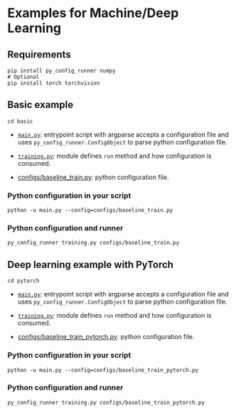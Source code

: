 # Examples for Machine/Deep Learning

## Requirements

```
pip install py_config_runner numpy
# Optional
pip install torch torchvision
```

## Basic example

```
cd basic
```

- [`main.py`](basic/main.py): entrypoint script with argparse accepts a configuration file and 
uses `py_config_runner.ConfigObject` to parse python configuration file.

- [`training.py`](basic/training.py): module defines `run` method and how configuration is consumed.

- [configs/baseline_train.py](basic/configs/baseline_train.py): python configuration file.


### Python configuration in your script

```
python -u main.py --config=configs/baseline_train.py
```

### Python configuration and runner

```
py_config_runner training.py configs/baseline_train.py
```

## Deep learning example with PyTorch

```
cd pytorch
```

- [`main.py`](basic/main.py): entrypoint script with argparse accepts a configuration file and 
uses `py_config_runner.ConfigObject` to parse python configuration file.

- [`training.py`](basic/training.py): module defines `run` method and how configuration is consumed.

- [configs/baseline_train_pytorch.py](basic/configs/baseline_train_pytorch.py): python configuration file.


### Python configuration in your script

```
python -u main.py --config=configs/baseline_train_pytorch.py
```

### Python configuration and runner

```
py_config_runner training.py configs/baseline_train_pytorch.py
```
